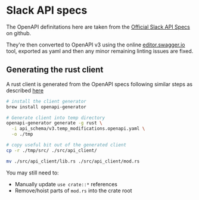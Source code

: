 # Slack API specs

The OpenAPI definitations here are taken from the [Official Slack API Specs](https://github.com/slackapi/slack-api-specs) on github.

They're then converted to OpenAPI v3 using the online [editor.swagger.io](https://editor.swagger.io/) tool, exported as yaml and then any minor remaining linting issues are fixed.

## Generating the rust client

A rust client is generated from the OpenAPI specs following similar steps as described [here](https://www.twilio.com/docs/openapi/generating-a-rust-client-for-twilios-api#setup)

```sh
# install the client generator
brew install openapi-generator

# Generate client into temp directory
openapi-generator generate -g rust \
  -i api_schema/v3.temp_modifications.openapi.yaml \
  -o ./tmp

# copy useful bit out of the generated client
cp -r ./tmp/src/ ./src/api_client/

mv ./src/api_client/lib.rs ./src/api_client/mod.rs
```

You may still need to:

- Manually update `use crate::*` references
- Remove/hoist parts of `mod.rs` into the crate root
